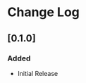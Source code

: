 # Change Log

<!--
    All notable changes to the "time-tracker" extension will be documented in this file.
    Check [Keep a Changelog](http://keepachangelog.com/) for recommendations on how to structure this file.
-->

## [0.1.0]

### Added

- Initial Release
